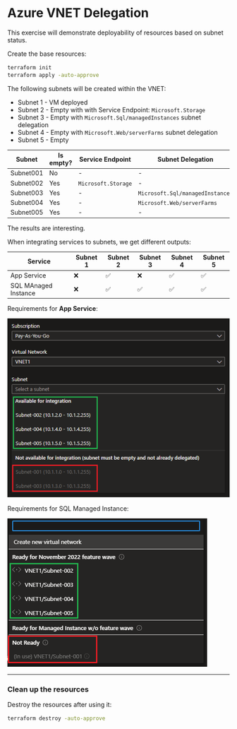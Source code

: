 # Azure VNET Delegation

This exercise will demonstrate deployability of resources based on subnet status.

Create the base resources:

```sh
terraform init
terraform apply -auto-approve
```

The following subnets will be created within the VNET:

- Subnet 1 - VM deployed
- Subnet 2 - Empty with with Service Endpoint: `Microsoft.Storage`
- Subnet 3 - Empty with `Microsoft.Sql/managedInstances` subnet delegation
- Subnet 4 - Empty with `Microsoft.Web/serverFarms` subnet delegation
- Subnet 5 - Empty

| Subnet | Is empty? | Service Endpoint | Subnet Delegation |
|-|-|-|-|
| Subnet001 | No  | - | - |
| Subnet002 | Yes | `Microsoft.Storage` | - |
| Subnet003 | Yes | - | `Microsoft.Sql/managedInstances` |
| Subnet004 | Yes | - | `Microsoft.Web/serverFarms` |
| Subnet005 | Yes | - | - |


The results are interesting.

When integrating services to subnets, we get different outputs:

| Service | Subnet 1 | Subnet 2 | Subnet 3 | Subnet 4 | Subnet 5 |
|-|-|-|-|-|-|
| App Service | ❌ | ✅ | ❌ | ✅ | ✅ |
| SQL MAnaged Instance | ❌ | ✅ | ✅ | ✅ | ✅ |

Requirements for **App Service**:

<img src=".assets/webapp.png" />

Requirements for SQL Managed Instance:

<img src=".assets/sqlmanagedinstance.png" />

---

### Clean up the resources

Destroy the resources after using it:

```sh
terraform destroy -auto-approve
```
